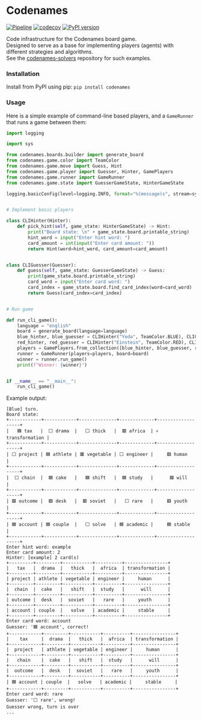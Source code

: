 # Codenames

[![Pipeline](https://github.com/asaf-kali/codenames/actions/workflows/pipeline.yml/badge.svg)](https://github.com/asaf-kali/codenames/actions/workflows/pipeline.yml)
[![codecov](https://codecov.io/github/asaf-kali/codenames/graph/badge.svg?token=HET5E8P1UK)](https://codecov.io/github/asaf-kali/codenames)
[![PyPI version](https://badge.fury.io/py/codenames.svg)](https://badge.fury.io/py/codenames)

Code infrastructure for the Codenames board game. \
Designed to serve as a base for implementing players (agents) with different strategies and algorithms. \
See the [codenames-solvers](https://github.com/asaf-kali/codenames-solvers) repository for such examples.


### Installation

Install from PyPI using pip: `pip install codenames`

### Usage
Here is a simple example of command-line based players, and a `GameRunner` that runs a game between them:

```python
import logging

import sys

from codenames.boards.builder import generate_board
from codenames.game.color import TeamColor
from codenames.game.move import Guess, Hint
from codenames.game.player import Guesser, Hinter, GamePlayers
from codenames.game.runner import GameRunner
from codenames.game.state import GuesserGameState, HinterGameState

logging.basicConfig(level=logging.INFO, format="%(message)s", stream=sys.stdout)


# Implement basic players

class CLIHinter(Hinter):
    def pick_hint(self, game_state: HinterGameState) -> Hint:
        print("Board state: \n" + game_state.board.printable_string)
        hint_word = input("Enter hint word: ")
        card_amount = int(input("Enter card amount: "))
        return Hint(word=hint_word, card_amount=card_amount)


class CLIGuesser(Guesser):
    def guess(self, game_state: GuesserGameState) -> Guess:
        print(game_state.board.printable_string)
        card_word = input("Enter card word: ")
        card_index = game_state.board.find_card_index(word=card_word)
        return Guess(card_index=card_index)


# Run game

def run_cli_game():
    language = "english"
    board = generate_board(language=language)
    blue_hinter, blue_guesser = CLIHinter("Yoda", TeamColor.BLUE), CLIGuesser("Luke", TeamColor.BLUE)
    red_hinter, red_guesser = CLIHinter("Einstein", TeamColor.RED), CLIGuesser("Newton", TeamColor.RED)
    players = GamePlayers.from_collection([blue_hinter, blue_guesser, red_hinter, red_guesser])
    runner = GameRunner(players=players, board=board)
    winner = runner.run_game()
    print(f"Winner: {winner}")


if __name__ == "__main__":
    run_cli_game()
```
Example output:
```
[Blue] turn.
Board state:
+------------+------------+--------------+-------------+-------------------+
|   ‎🟦 tax   |  ‎⬜ drama  |   ‎⬜ thick   |  ‎🟥 africa  | ‎💀 transformation |
+------------+------------+--------------+-------------+-------------------+
| ‎⬜ project | ‎🟦 athlete | ‎🟥 vegetable | ‎⬜ engineer |     ‎🟥 human      |
+------------+------------+--------------+-------------+-------------------+
|  ‎⬜ chain  |  ‎🟦 cake   |   ‎🟦 shift   |  ‎🟦 study   |      ‎🟥 will      |
+------------+------------+--------------+-------------+-------------------+
| ‎🟥 outcome |  ‎🟥 desk   |  ‎🟥 soviet   |   ‎⬜ rare   |     ‎🟥 youth      |
+------------+------------+--------------+-------------+-------------------+
| ‎🟦 account | ‎🟦 couple  |   ‎⬜ solve   | ‎🟦 academic |     ‎🟦 stable     |
+------------+------------+--------------+-------------+-------------------+
Enter hint word: example
Enter card amount: 2
Hinter: [example] 2 card(s)
+---------+---------+-----------+----------+----------------+
|   ‎tax   |  ‎drama  |   ‎thick   |  ‎africa  | ‎transformation |
+---------+---------+-----------+----------+----------------+
| ‎project | ‎athlete | ‎vegetable | ‎engineer |     ‎human      |
+---------+---------+-----------+----------+----------------+
|  ‎chain  |  ‎cake   |   ‎shift   |  ‎study   |      ‎will      |
+---------+---------+-----------+----------+----------------+
| ‎outcome |  ‎desk   |  ‎soviet   |   ‎rare   |     ‎youth      |
+---------+---------+-----------+----------+----------------+
| ‎account | ‎couple  |   ‎solve   | ‎academic |     ‎stable     |
+---------+---------+-----------+----------+----------------+
Enter card word: account
Guesser: '🟦 account', correct!
+------------+---------+-----------+----------+----------------+
|    ‎tax     |  ‎drama  |   ‎thick   |  ‎africa  | ‎transformation |
+------------+---------+-----------+----------+----------------+
|  ‎project   | ‎athlete | ‎vegetable | ‎engineer |     ‎human      |
+------------+---------+-----------+----------+----------------+
|   ‎chain    |  ‎cake   |   ‎shift   |  ‎study   |      ‎will      |
+------------+---------+-----------+----------+----------------+
|  ‎outcome   |  ‎desk   |  ‎soviet   |   ‎rare   |     ‎youth      |
+------------+---------+-----------+----------+----------------+
| ‎🟦 account | ‎couple  |   ‎solve   | ‎academic |     ‎stable     |
+------------+---------+-----------+----------+----------------+
Enter card word: rare
Guesser: '⬜ rare', wrong!
Guesser wrong, turn is over
...
```
